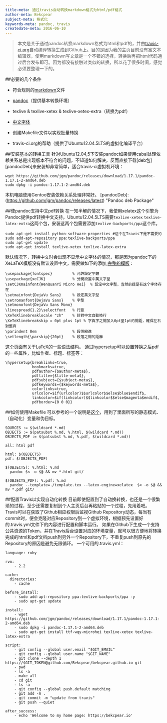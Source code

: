 ```yaml
---
title-meta: 通过travis自动转换markdown格式为html/pdf格式
author-meta: Bekcpear
subject-meta: 格式化
keywords-meta: pandoc, travis
createdate-meta: 2016-06-10
---
```


> 本文是关于通过pandoc转换markdown格式为html和pdf的，并由[travis-ci.org][travis]自动编译转换生成到Github上。目的是因为我的主页目前没有富文本编辑器，使用markdown写文章是一个不错的选择，转换后再把html代码通过后台发布即可。因为都没有接触过类似的转换，所以花了很多时间，感觉必须要整理一下的。

  [travis]: (https://travis-ci.org) "travis"

##必要的几个条件
+ 符合规则的[markdown][]文件
+ [pandoc][]（提供基本转换环境）
+ texlive & texlive-xetex & texlive-xetex-extra（转换为pdf）
+ [中文字体][ChineseFonts]
+ 创建Makefile文件以实现批量转换
+ travis-ci.org的帮助（提供了Ubuntu12.04.5LTS的虚拟化编译平台）

  [markdown]: (https://daringfireball.net/projects/markdown/syntax)
  [pandoc]: (http://pandoc.org/installing.html)
  [ChineseFonts]: (https://wiki.ubuntu.com.cn/%E5%AD%97%E4%BD%93)

##安装基本的转换工具
针对Ubuntu12.04,5下安装pandoc如果使用cabal处理依赖关系总是出现版本不符合的问题，不知道如何解决，反而直接下载[deb包][pandocDeb]来安装却非常简单，适合travis-ci虚拟机环境：
```
wget https://github.com/jgm/pandoc/releases/download/1.17.1/pandoc-1.17.1-2-amd64.deb
sudo dpkg -i pandoc-1.17.1-2-amd64.deb
```
本机电脑使用Gentoo安装依赖关系处理非常好。
  [pandocDeb]: (https://github.com/jgm/pandoc/releases/latest) "Pandoc deb Package"

##使pandoc支持中文pdf转换
在一知半解的情况下，我使用xelatex这个引擎为Pandoc提供pdf转换中文支持，Ubuntu12.04.5LTS需要`texlive-xetex` `texlive-latex-extra`这两个包，安装这两个包需要添加`texlive-backports/ppa`这个库。
```
sudo apt-get install python-software-properties #这个在Travis下是不需要的
sudo add-apt-repository ppa:texlive-backports/ppa
sudo apt-get update
sudo apt-get install texlive-xetex texlive-latex-extra
```
默认情况下，转换中文时会出现不显示中文字体的情况，那是因为pandoc下的XeLaTeX模版没有默认设置中文，需要做如下的添加,[完整的模版][xelatexTemplate]：
```
\usepackage{fontspec}         % 允許設定字體
\usepackage{xeCJK}            % 分開設置中英文字型
\setCJKmainfont{WenQuanYi Micro Hei}  % 設定中文字型，当然前提是有这个字体存在
\setmainfont{DejaVu Sans}     % 設定英文字型
\setromanfont{DejaVu Sans}    % 字型
\setmonofont{DejaVu Sans Mono}
\linespread{1.2}\selectfont   % 行距
\XeTeXlinebreaklocale "zh"    % 針對中文自動換行
\XeTeXlinebreakskip = 0pt plus 1pt % 字與字之間加入0pt至1pt的間距，確保左右對整齊
\parindent 0em                % 段落縮進
\setlength{\parskip}{20pt}    % 段落之間的距離
```
[这个][LaTeXwiki]页面有关于LaTeX的一些语法结构。
通过hypersetup可以设置转换之后pdf的一些属性，比如作者、标题、标签等：
```
\hypersetup{breaklinks=true,
            bookmarks=true,
            pdfauthor={$author-meta$},
            pdftitle={$title-meta$},
            pdfsubject={$subject-meta$},
            pdfkeywords={$keywords-meta$},
            colorlinks=true,
            urlcolor=$if(urlcolor)$$urlcolor$$else$blue$endif$,
            linkcolor=$if(linkcolor)$$linkcolor$$else$magenta$endif$,
            pdfborder={0 0 0}}
```
  [xelatexTemplate]: (https://github.com/Bekcpear/bekcpear.articlemake/blob/master/template.tex)
  [LaTeXwiki]: (https://en.wikibooks.org/wiki/LaTeX)

##如何使用Makefile
可以参考的一个说明是[这个][MakefileUrl]，用到了里面所写的静态模式、（自动化）变量和伪目标。
```
SOURCES := $(wildcard *.md)
OBJECTS := $(patsubst %.md, %.html, $(wildcard *.md))
OBJECTS_PDF := $(patsubst %.md, %.pdf, $(wildcard *.md))

all: html pdf

html: $(OBJECTS)
pdf: $(OBJECTS_PDF)

$(OBJECTS): %.html: %.md
  pandoc $< -o $@ && mv *.html git/

$(OBJECTS_PDF): %.pdf: %.md
  pandoc --template=./template.tex --latex-engine=xelatex  $< -o $@ && mv *.pdf git/
```
  [MakefileUrl]: (http://scc.qibebt.cas.cn/docs/linux/base/%B8%FA%CE%D2%D2%BB%C6%F0%D0%B4Makefile-%B3%C2%F0%A9.pdf)

##配置Travis以实现自动化转换
目前即使配置到了自动换转换，也还是一个很繁琐的过程，至少还需要复制到个人主页后台再粘贴的一个过程，先用着吧。
Travis可以在获取了Github相应权限后监视Github Repository动态，每当有commit时，便会克隆对应Repository到一个虚拟环境，根据预先设置好的.travis.yml文件下的内容进行配置和脚本运行。
如果在Github下生成一个支持公共资源的Token，并在Travis后台设置对应的环境变量，就可以很方便地将转换完成的html和pdf文档push到另外一个Repository下，不重复push到原先的Repository的原因是避免无限循环。
一个可用的.travis.yml：
```
language: ruby

rvm:
    - 2.2
        
cache:
  directories:
    - cache

before_install:
    - sudo add-apt-repository ppa:texlive-backports/ppa -y
    - sudo apt-get update
 
install:
    - wget https://github.com/jgm/pandoc/releases/download/1.17.1/pandoc-1.17.1-2-amd64.deb
    - sudo dpkg -i pandoc-1.17.1-2-amd64.deb
    - sudo apt-get install ttf-wqy-microhei texlive-xetex texlive-latex-extra
 
script:
    - git config --global user.email "$GIT_EMAIL"
    - git config --global user.name "$GIT_NAME"
    - git clone --depth 1 https://$GIT_TOKEN@github.com/Bekcpear/bekcpear.github.io git
    - pwd
    - ls -a
    - make all
    - cd git
    - ls -a
    - git config --global push.default matching
    - git add -A .
    - git commit -m "update from travis" 
    - git push --quiet
 
after_success:
    - echo 'Welcome to my home page: https://bekcpear.io'
```


